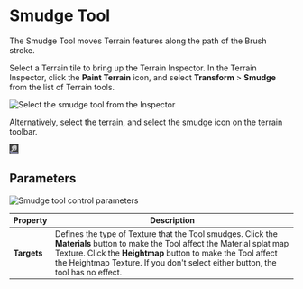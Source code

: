 # Smudge Tool

The Smudge Tool moves Terrain features along the path of the Brush stroke.

Select a Terrain tile to bring up the Terrain Inspector. In the Terrain Inspector, click the **Paint Terrain** icon, and select **Transform** > **Smudge** from the list of Terrain tools.

![Select the smudge tool from the Inspector](images/2-42-Smudge-01.png)

Alternatively, select the terrain, and select the smudge icon on the terrain toolbar.

![Smudge icon](images/Icons/Smudge.png) 

## Parameters

![Smudge tool control parameters](images/2-42-Smudge-02.png)

| **Property** | **Description**                                              |
| ------------ | ------------------------------------------------------------ |
| **Targets**  | Defines the type of Texture that the Tool smudges. Click the **Materials** button to make the Tool affect the Material splat map Texture. Click the **Heightmap** button to make the Tool affect the Heightmap Texture. If you don't select either button, the tool has no effect. |
